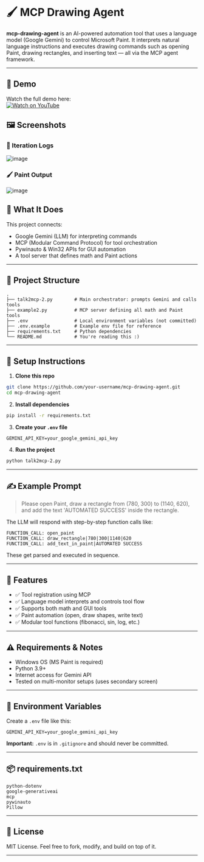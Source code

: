 # 🖌️ MCP Drawing Agent

**mcp-drawing-agent** is an AI-powered automation tool that uses a language model (Google Gemini) to control Microsoft Paint. It interprets natural language instructions and executes drawing commands such as opening Paint, drawing rectangles, and inserting text — all via the MCP agent framework.

---
## 🎥 Demo

Watch the full demo here:  
[![Watch on YouTube](https://img.youtube.com/vi/DUKnE0a6DQE/0.jpg)](https://youtu.be/DUKnE0a6DQE)

## 🖼️ Screenshots

### 🔁 Iteration Logs
![image](https://github.com/user-attachments/assets/74cef8e8-8fcc-404b-9557-0fc9c2a4ddef)

### 🖌️ Paint Output
![image](https://github.com/user-attachments/assets/26494edd-50ea-4b1e-9a39-76bb59a5192b)

## 🧠 What It Does

This project connects:
- Google Gemini (LLM) for interpreting commands
- MCP (Modular Command Protocol) for tool orchestration
- Pywinauto & Win32 APIs for GUI automation
- A tool server that defines math and Paint actions

---

## 📁 Project Structure

```
.
├── talk2mcp-2.py        # Main orchestrator: prompts Gemini and calls tools
├── example2.py          # MCP server defining all math and Paint tools
├── .env                 # Local environment variables (not committed)
├── .env.example         # Example env file for reference
├── requirements.txt     # Python dependencies
└── README.md            # You're reading this :)
```

---

## 🚀 Setup Instructions

1. **Clone this repo**
```bash
git clone https://github.com/your-username/mcp-drawing-agent.git
cd mcp-drawing-agent
```

2. **Install dependencies**
```bash
pip install -r requirements.txt
```

3. **Create your `.env` file**
```env
GEMINI_API_KEY=your_google_gemini_api_key
```

4. **Run the project**
```bash
python talk2mcp-2.py
```

---

## ✍️ Example Prompt

> Please open Paint, draw a rectangle from (780, 300) to (1140, 620), and add the text 'AUTOMATED SUCCESS' inside the rectangle.

The LLM will respond with step-by-step function calls like:

```
FUNCTION_CALL: open_paint
FUNCTION_CALL: draw_rectangle|780|300|1140|620
FUNCTION_CALL: add_text_in_paint|AUTOMATED SUCCESS
```

These get parsed and executed in sequence.

---

## 🧰 Features

- ✅ Tool registration using MCP
- ✅ Language model interprets and controls tool flow
- ✅ Supports both math and GUI tools
- ✅ Paint automation (open, draw shapes, write text)
- ✅ Modular tool functions (fibonacci, sin, log, etc.)

---

## ⚠️ Requirements & Notes

- Windows OS (MS Paint is required)
- Python 3.9+
- Internet access for Gemini API
- Tested on multi-monitor setups (uses secondary screen)

---

## 🔐 Environment Variables

Create a `.env` file like this:

```
GEMINI_API_KEY=your_google_gemini_api_key
```

**Important:** `.env` is in `.gitignore` and should never be committed.

---

## 📦 requirements.txt

```
python-dotenv
google-generativeai
mcp
pywinauto
Pillow
```

---

## 🤝 License

MIT License. Feel free to fork, modify, and build on top of it.

---
